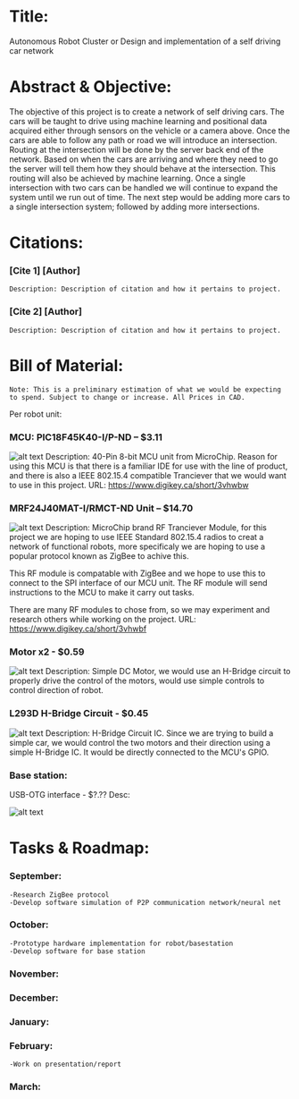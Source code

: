 # Title:
Autonomous Robot Cluster or Design and implementation of a self driving car network

# Abstract & Objective:
The objective of this project is to create a network of self driving cars. The cars will be taught to drive using machine learning and positional data acquired either through sensors on the vehicle or a camera above. Once the cars are able to follow any path or road we will introduce an intersection. Routing at the intersection will be done by the server back end of the network. Based on when the cars are arriving and where they need to go the server will tell them how they should behave at the intersection. This routing will also be achieved by machine learning. Once a single intersection with two cars can be handled we will continue to expand the system until we run out of time. The next step would be adding more cars to a single intersection system; followed by adding more intersections.

# Citations:
### [Cite 1] [Author]
	Description: Description of citation and how it pertains to project.
### [Cite 2] [Author]
	Description: Description of citation and how it pertains to project.

# Bill of Material:
	Note: This is a preliminary estimation of what we would be expecting to spend. Subject to change or increase. All Prices in CAD.
Per robot unit:

### MCU: PIC18F45K40-I/P-ND – $3.11
![alt text](http://i.imgur.com/0FfDsOo.jpg "PIC18F45K40-I/P-ND")
	Description: 40-Pin 8-bit MCU unit from MicroChip. Reason for using this MCU is that there is a familiar IDE for use with the line of product, and there is also a IEEE 802.15.4 compatible Tranciever that we would want to use in this project.
URL: https://www.digikey.ca/short/3vhwbw

### MRF24J40MAT-I/RMCT-ND Unit – $14.70
![alt text](http://i.imgur.com/TrBCVn9.jpg "MRF24J40MAT-I/RMCT-ND")
	Description: MicroChip brand RF Tranciever Module, for this project we are hoping to use IEEE Standard 802.15.4 radios to creat a network of functional robots, more specificaly we are hoping to use a popular protocol known as ZigBee to achive this. 

This RF module is compatable with ZigBee and we hope to use this to connect to the SPI interface of our MCU unit. The RF module will send instructions to the MCU to make it carry out tasks. 

There are many RF modules to chose from, so we may experiment and research others while working on the project.
URL: https://www.digikey.ca/short/3vhwbf


### Motor x2 - $0.59
![alt text](http://i.imgur.com/VG4MF6S.jpg "DC Motor")
	Description: Simple DC Motor, we would use an H-Bridge circuit to properly drive the control of the motors, would use simple controls to control direction of robot.

### L293D H-Bridge Circuit - $0.45
![alt text](http://i.imgur.com/KcCCGoF.jpg "L293D H-Bridge Circuit")
	Description: H-Bridge Circuit IC. Since we are trying to build a simple car, we would control the two motors and their direction using a simple H-Bridge IC. It would be directly connected to the MCU's GPIO.

### Base station:
USB-OTG interface - $?.??
	Desc:

![alt text](http://i.imgur.com/xdMSX3s.png "Ideal Robot")

# Tasks & Roadmap:

### September:
	-Research ZigBee protocol
	-Develop software simulation of P2P communication network/neural net
### October:
	-Prototype hardware implementation for robot/basestation
	-Develop software for base station
### November:

### December:

### January:

### February:
	-Work on presentation/report
### March:
